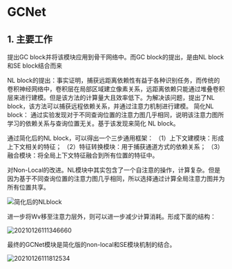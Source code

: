 # GCNet 

## 1. 主要工作

提出GC block并将该模块应用到骨干网络中。而GC block的提出，是由NL block和SE block结合而来

NL block的提出：事实证明，捕获远距离依赖性有益于各种识别任务，而传统的卷积神经网络中，卷积层在局部区域建立像素关系，远距离依赖只能通过堆叠卷积层来进行建模。但是该方法的计算量大且效率低下。为解决该问题，提出了NL block，该方法可以捕获远程依赖关系，并通过注意力机制进行建模。
简化NL block： 通过实验发现对于不同查询位置的注意力图几乎相同，说明该注意力图所学习的依赖关系与查询位置无关。基于该发现来简化 NL block。

通过简化后的NL block，可以得出一个三步通用框架：
（1）上下文建模块：形成上下文相关的特征；
（2）特征转换模块：用于捕获通道方式的依赖关系；
（3）融合模块：将全局上下文特征融合到所有位置的特征中。

对Non-Local的改进。NL模块中其实包含了一个自注意的操作，计算复杂。但是因为基于不同查询位置的注意力图几乎相同，所以选择通过计算全局注意力图并为所有位置共享。

![简化后的NLblock](E:\桌面\github\paddle\attention\GCNet\简化后的NLblock.png)

进一步将Wv移至注意力层外，则可以进一步减少计算消耗。形成下面的结构：

![20210126111346660](E:\桌面\github\paddle\attention\GCNet\20210126111346660.png)

最终的GCNet模块是简化版的non-local和SE模块机制的结合。

![20210126111812534](E:\桌面\github\paddle\attention\GCNet\20210126111812534.png)